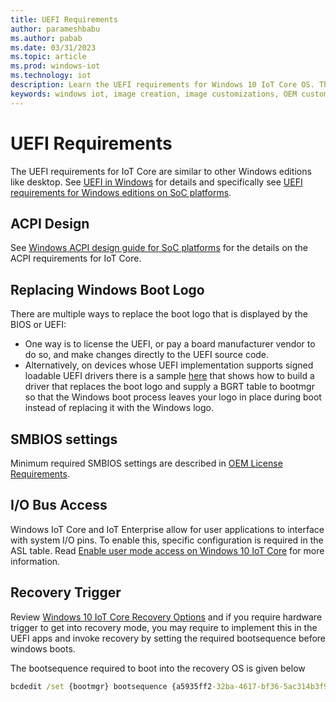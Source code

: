 ```yaml
---
title: UEFI Requirements
author: parameshbabu
ms.author: pabab
ms.date: 03/31/2023
ms.topic: article
ms.prod: windows-iot
ms.technology: iot
description: Learn the UEFI requirements for Windows 10 IoT Core OS. The UEFI requirements for IoT Core are similar to other Windows editions such as Windows 10 Desktop.
keywords: windows iot, image creation, image customizations, OEM customizations, UEFI
---
```


# UEFI Requirements

The UEFI requirements for IoT Core are similar to other Windows editions like desktop. See [UEFI in Windows](/windows-hardware/drivers/bringup/uefi-in-windows) for details and specifically see [UEFI requirements for Windows editions on SoC platforms](/windows-hardware/drivers/bringup/uefi-requirements-that-apply-to-all-windows-platforms).

## ACPI Design

See [Windows ACPI design guide for SoC platforms](/windows-hardware/drivers/bringup/windows-acpi-design-guide-for-soc-platforms) for the details on the ACPI requirements for IoT Core.

## Replacing Windows Boot Logo

There are multiple ways to replace the boot logo that is displayed by the BIOS or UEFI:

* One way is to license the UEFI, or pay a board manufacturer vendor to do so, and make changes directly to the UEFI source code.
* Alternatively, on devices whose UEFI implementation supports signed loadable UEFI drivers there is a sample [here](https://github.com/Microsoft/MS_UEFI/tree/share/MsIoTSamples) that shows how to build a driver that replaces the boot logo and supply a BGRT table to bootmgr so that the Windows boot process leaves your logo in place during boot instead of replacing it with the Windows logo.

## SMBIOS settings

Minimum required SMBIOS settings are described in [OEM License Requirements](/windows-hardware/manufacture/iot/license-requirements).

## I/O Bus Access

Windows IoT Core and IoT Enterprise allow for user applications to interface with system I/O pins. To enable this, specific configuration is required in the ASL table. Read [Enable user mode access on Windows 10 IoT Core](/windows/uwp/devices-sensors/enable-usermode-access) for more information.

## Recovery Trigger

Review [Windows 10 IoT Core Recovery Options](/windows-hardware/service/iot/recovery) and if you require hardware trigger to get into recovery mode, you may require to implement this in the UEFI apps and invoke recovery by setting the required bootsequence before windows boots.

The bootsequence required to boot into the recovery OS is given below

```cmd
bcdedit /set {bootmgr} bootsequence {a5935ff2-32ba-4617-bf36-5ac314b3f9bf}
```
